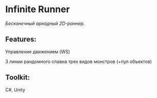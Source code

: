 # Infinite Runner
*Бесконечный аркадный 2D-раннер.*

## Features:

Управление движением (WS)

3 линии рандомного спавна трех видов монстров (+пул объектов)

## Toolkit:

C#, Unity
